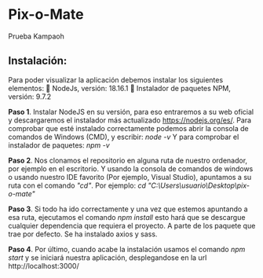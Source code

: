 # Pix-o-Mate
 Prueba Kampaoh

## Instalación:
Para poder visualizar la aplicación debemos instalar los siguientes elementos:
 NodeJs, versión: 18.16.1
 Instalador de paquetes NPM, versión: 9.7.2

**Paso 1**. Instalar NodeJS en su versión, para eso entraremos a su web oficial y descargaremos el instalador más actualizado https://nodejs.org/es/. Para comprobar que esté instalado correctamente podemos abrir la consola de comandos de Windows (CMD), y escribir: _node -v_
Y para comprobar el instalador de paquetes: _npm -v_

**Paso 2**. Nos clonamos el repositorio en alguna ruta de nuestro ordenador, por ejemplo en el escritorio. Y usando la consola de comandos de windows o usando nuestro IDE favorito (Por ejemplo, Visual Studio), apuntamos a su ruta con el comando _"cd"_. Por ejemplo: _cd "C:\Users\usuario\Desktop\pix-o-mate"_

**Paso 3**. Si todo ha ido correctamente y una vez que estemos apuntando a esa ruta, ejecutamos el comando _npm install_ esto hará que se descargue cualquier dependencia que requiera el proyecto. A parte de los paquete que trae por defecto. Se ha instalado axios y sass.

**Paso 4**. Por último, cuando acabe la instalación usamos el comando _npm start_ y se iniciará nuestra aplicación, desplegandose en la url http://localhost:3000/
